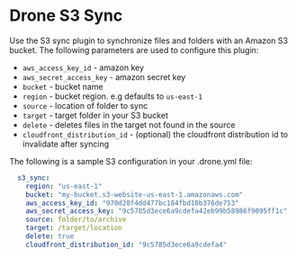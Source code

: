 # Drone S3 Sync

Use the S3 sync plugin to synchronize files and folders with an Amazon S3 bucket. The following parameters are used to configure this plugin:

* `aws_access_key_id` - amazon key
* `aws_secret_access_key` - amazon secret key
* `bucket` - bucket name
* `region` - bucket region. e.g  defaults to `us-east-1`
* `source` - location of folder to sync
* `target` - target folder in your S3 bucket
* `delete` - deletes files in the target not found in the source
* `cloudfront_distribution_id` - (optional) the cloudfront distribution id to invalidate after syncing

The following is a sample S3 configuration in your .drone.yml file:

```yaml
  s3_sync:
    region: "us-east-1"
    bucket: "my-bucket.s3-website-us-east-1.amazonaws.com"
    aws_access_key_id: "970d28f4dd477bc184fbd10b376de753"
    aws_secret_access_key: "9c5785d3ece6a9cdefa42eb99b58986f9095ff1c"
    source: folder/to/archive
    target: /target/location
    delete: true
    cloudfront_distribution_id: "9c5785d3ece6a9cdefa4"
```
